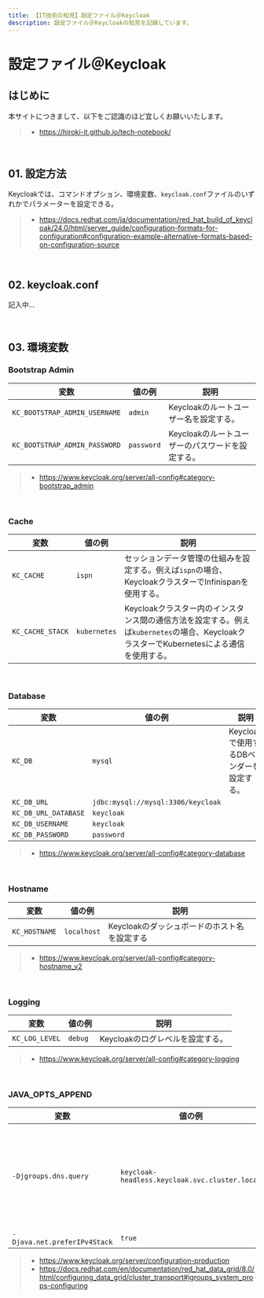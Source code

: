 ```yaml
---
title: 【IT技術の知見】設定ファイル＠Keycloak
description: 設定ファイル＠Keycloakの知見を記録しています。
---
```


# 設定ファイル＠Keycloak

## はじめに

本サイトにつきまして、以下をご認識のほど宜しくお願いいたします。

> - https://hiroki-it.github.io/tech-notebook/

<br>

## 01. 設定方法

Keycloakでは、コマンドオプション、環境変数、`keycloak.conf`ファイルのいずれかでパラメーターを設定できる。

> - https://docs.redhat.com/ja/documentation/red_hat_build_of_keycloak/24.0/html/server_guide/configuration-formats-for-configuration#configuration-example-alternative-formats-based-on-configuration-source

<br>

## 02. keycloak.conf

記入中...

<br>

## 03. 環境変数

### Bootstrap Admin

| 変数                          | 値の例     | 説明                                             |
| ----------------------------- | ---------- | ------------------------------------------------ |
| `KC_BOOTSTRAP_ADMIN_USERNAME` | `admin`    | Keycloakのルートユーザー名を設定する。           |
| `KC_BOOTSTRAP_ADMIN_PASSWORD` | `password` | Keycloakのルートユーザーのパスワードを設定する。 |

> - https://www.keycloak.org/server/all-config#category-bootstrap_admin

<br>

### Cache

| 変数             | 値の例       | 説明                                                                                                                                     |
| ---------------- | ------------ | ---------------------------------------------------------------------------------------------------------------------------------------- |
| `KC_CACHE`       | `ispn`       | セッションデータ管理の仕組みを設定する。例えば`ispn`の場合、KeycloakクラスターでInfinispanを使用する。                                   |
| `KC_CACHE_STACK` | `kubernetes` | Keycloakクラスター内のインスタンス間の通信方法を設定する。例えば`kubernetes`の場合、KeycloakクラスターでKubernetesによる通信を使用する。 |

<br>

### Database

| 変数                 | 値の例                             | 説明                                     |
| -------------------- | ---------------------------------- | ---------------------------------------- |
| `KC_DB`              | `mysql`                            | Keycloakで使用するDBベンダーを設定する。 |
| `KC_DB_URL`          | `jdbc:mysql://mysql:3306/keycloak` |                                          |
| `KC_DB_URL_DATABASE` | `keycloak`                         |                                          |
| `KC_DB_USERNAME`     | `keycloak`                         |                                          |
| `KC_DB_PASSWORD`     | `password`                         |                                          |

> - https://www.keycloak.org/server/all-config#category-database

<br>

### Hostname

| 変数          | 値の例      | 説明                                         |
| ------------- | ----------- | -------------------------------------------- |
| `KC_HOSTNAME` | `localhost` | Keycloakのダッシュボードのホスト名を設定する |

> - https://www.keycloak.org/server/all-config#category-hostname_v2

<br>

### Logging

| 変数           | 値の例  | 説明                             |
| -------------- | ------- | -------------------------------- |
| `KC_LOG_LEVEL` | `debug` | Keycloakのログレベルを設定する。 |

> - https://www.keycloak.org/server/all-config#category-logging

<br>

### JAVA_OPTS_APPEND

| 変数                         | 値の例                                         | 説明                                                                |
| ---------------------------- | ---------------------------------------------- | ------------------------------------------------------------------- |
| `-Djgroups.dns.query`        | `keycloak-headless.keycloak.svc.cluster.local` | Keycloakクラスター内のKeycloakインスタンスを返却するDNSを設定する。 |
| `-Djava.net.preferIPv4Stack` | `true`                                         |                                                                     |

> - https://www.keycloak.org/server/configuration-production
> - https://docs.redhat.com/en/documentation/red_hat_data_grid/8.0/html/configuring_data_grid/cluster_transport#jgroups_system_props-configuring

<br>
